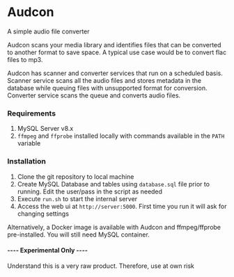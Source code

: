 # Audcon
A simple audio file converter

Audcon scans your media library and identifies files that can be converted to another format to save space. A 
typical use case would be to convert flac files to mp3.

Audcon has scanner and converter services that run on a scheduled basis. Scanner service scans all the audio files 
and stores metadata in the database while queuing files with unsupported format for conversion. Converter service 
scans the queue and converts audio files.

### Requirements ###
1. MySQL Server v8.x
2. `ffmpeg` and `ffprobe` installed locally with commands available in the `PATH` variable

### Installation ###
1. Clone the git repository to local machine
2. Create MySQL Database and tables using `database.sql` file prior to running. Edit the user/pass in the script as 
needed
3. Execute `run.sh` to start the internal server
4. Access the web ui at `http://server:5000`. First time you run it will ask for changing settings

Alternatively, a Docker image is available with Audcon and ffmpeg/ffprobe pre-installed. You will still need MySQL 
container.

#### ---- Experimental Only ---- ####
Understand this is a very raw product. Therefore, use at own risk